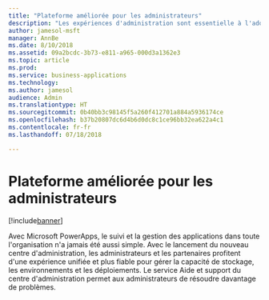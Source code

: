 ```yaml
---
title: "Plateforme améliorée pour les administrateurs"
description: "Les expériences d'administration sont essentielle à l'adoption d'une plateforme fiable."
author: jamesol-msft
manager: AnnBe
ms.date: 8/10/2018
ms.assetid: 09a2bcdc-3b73-e811-a965-000d3a1362e3
ms.topic: article
ms.prod: 
ms.service: business-applications
ms.technology: 
ms.author: jamesol
audience: Admin
ms.translationtype: HT
ms.sourcegitcommit: 0b40bb3c98145f5a260f412701a884a5936174ce
ms.openlocfilehash: b37b20807dc6d4b6d0dc8c1ce96bb32ea622a4c1
ms.contentlocale: fr-fr
ms.lasthandoff: 07/18/2018

---
```

# <a name="better-platform-for-administrators"></a>Plateforme améliorée pour les administrateurs


[!include[banner](../../includes/banner.md)]

Avec Microsoft PowerApps, le suivi et la gestion des applications dans toute l'organisation n'a jamais été aussi simple. Avec le lancement du nouveau centre d'administration, les administrateurs et les partenaires profitent d'une expérience unifiée et plus fiable pour gérer la capacité de stockage, les environnements et les déploiements. Le service Aide et support du centre d'administration permet aux administrateurs de résoudre davantage de problèmes.

